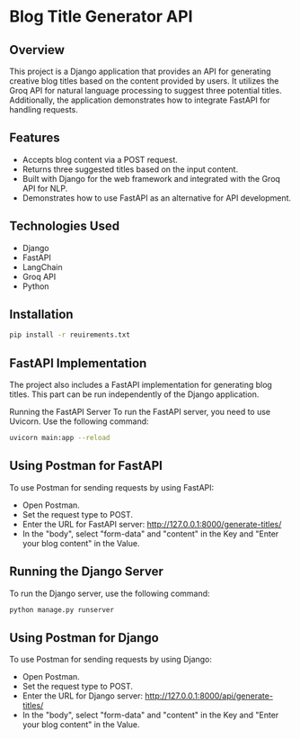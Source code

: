# Blog Title Generator API

## Overview
This project is a Django application that provides an API for generating creative blog titles based on the content provided by users. It utilizes the Groq API for natural language processing to suggest three potential titles. Additionally, the application demonstrates how to integrate FastAPI for handling requests.

## Features
- Accepts blog content via a POST request.
- Returns three suggested titles based on the input content.
- Built with Django for the web framework and integrated with the Groq API for NLP.
- Demonstrates how to use FastAPI as an alternative for API development.

## Technologies Used
- Django
- FastAPI
- LangChain
- Groq API
- Python

## Installation
```bash
pip install -r reuirements.txt
```

## FastAPI Implementation
The project also includes a FastAPI implementation for generating blog titles. This part can be run independently of the Django application.

Running the FastAPI Server
To run the FastAPI server, you need to use Uvicorn. Use the following command:

```bash
uvicorn main:app --reload
```
## Using Postman for FastAPI
To use Postman for sending requests by using FastAPI:

- Open Postman.
- Set the request type to POST.
- Enter the URL for FastAPI server: http://127.0.0.1:8000/generate-titles/
- In the "body", select "form-data" and "content" in the Key and "Enter your blog content" in the Value.

## Running the Django Server
To run the Django server, use the following command:

```bash
python manage.py runserver
```
## Using Postman for Django
To use Postman for sending requests by using Django:

- Open Postman.
- Set the request type to POST.
- Enter the URL for Django server: http://127.0.0.1:8000/api/generate-titles/
- In the "body", select "form-data" and "content" in the Key and "Enter your blog content" in the Value.
